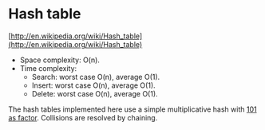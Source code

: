# Hash table

[http://en.wikipedia.org/wiki/Hash_table](http://en.wikipedia.org/wiki/Hash_table)

* Space complexity: O(n).
* Time complexity:
    * Search: worst case O(n), average O(1).
    * Insert: worst case O(n), average O(1).
    * Delete: worst case O(n), average O(1).

The hash tables implemented here use a simple multiplicative hash with [101 as factor](http://www.strchr.com/hash_functions). Collisions are resolved by chaining.
